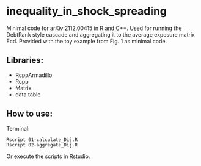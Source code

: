 # inequality_in_shock_spreading

Minimal code for arXiv:2112.00415 in R and C++. Used for running the DebtRank style cascade and aggregating it to the average exposure matrix Ecd. Provided with the toy example from Fig. 1 as minimal code.

## Libraries:
- RcppArmadillo
- Rcpp
- Matrix
- data.table


## How to use:

Terminal:
```
Rscript 01-calculate_Dij.R
Rscript 02-aggregate_Dij.R
```
Or execute the scripts in Rstudio.
